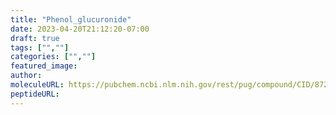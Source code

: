 ```yaml
---
title: "Phenol_glucuronide"
date: 2023-04-20T21:12:20-07:00
draft: true
tags: ["",""]
categories: ["",""]
featured_image: 
author: 
moleculeURL: https://pubchem.ncbi.nlm.nih.gov/rest/pug/compound/CID/87235/record/SDF/?record_type=3d&response_type=display
peptideURL:
---
```

